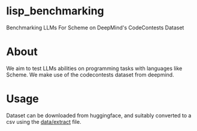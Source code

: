 # lisp_benchmarking
Benchmarking LLMs For Scheme on DeepMind's CodeContests Dataset

# About
We aim to test LLMs abilities on programming tasks with languages like Scheme. We make use of the codecontests dataset from deepmind.

# Usage
Dataset can be downloaded from huggingface, and suitably converted to a csv using the [data/extract](data/extract.py) file.
